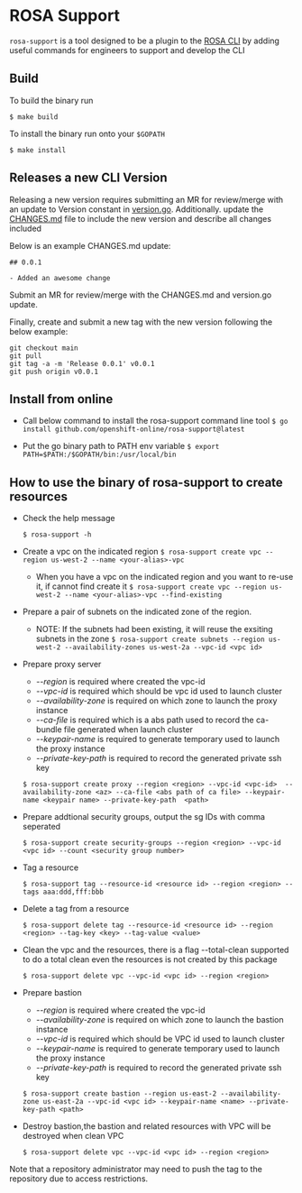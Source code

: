 # ROSA Support
`rosa-support` is a tool designed to be a plugin to the [ROSA CLI](https://github.com/openshift/rosa) by adding useful commands for engineers to support and develop the CLI

## Build 
To build the binary run 
``` 
$ make build
```
To install the binary run onto your `$GOPATH`
``` 
$ make install
```

## Releases a new CLI Version
Releasing a new version requires submitting an MR for review/merge with an update to Version constant in [version.go](pkg/version/version.go).
Additionally. update the [CHANGES.md](CHANGES.md) file to include the new version and describe all changes included

Below is an example CHANGES.md update:
```
## 0.0.1

- Added an awesome change
```

Submit an MR for review/merge with the CHANGES.md and version.go update.

Finally, create and submit a new tag with the new version following the below example:

```shell
git checkout main
git pull
git tag -a -m 'Release 0.0.1' v0.0.1
git push origin v0.0.1
```
## Install from online
* Call below command to install the rosa-support command line tool
```$ go install github.com/openshift-online/rosa-support@latest```

* Put the go binary path to PATH env variable
```$ export PATH=$PATH:/$GOPATH/bin:/usr/local/bin```
## How to use the binary of rosa-support to create resources
* Check the help message

	`$ rosa-support -h`

* Create a vpc on the indicated region
    `$ rosa-support create vpc --region us-west-2 --name <your-alias>-vpc`
	* When you have a vpc on the indicated region and you want to re-use it, if cannot find create it
	`$ rosa-support create vpc --region us-west-2 --name <your-alias>-vpc --find-existing`

* Prepare a pair of subnets on the indicated zone of the region.
	* NOTE: If the subnets had been existing, it will reuse the exsiting subnets in the zone
	`$ rosa-support create subnets --region us-west-2 --availability-zones us-west-2a --vpc-id <vpc id>`

* Prepare proxy server
	* *--region* is required where created the vpc-id
    * *--vpc-id* is required which should be vpc id used to launch cluster
	* *--availability-zone* is required on which zone to launch the proxy instance
    * *--ca-file* is required which is a abs path used to record the ca-bundle file generated when launch cluster
    * *--keypair-name* is required to generate temporary used to launch the proxy instance
    * *--private-key-path* is required to record the generated private ssh key

	`$ rosa-support create proxy --region <region> --vpc-id <vpc-id>  --availability-zone <az> --ca-file <abs path of ca file> --keypair-name <keypair name> --private-key-path  <path>`

* Prepare addtional security groups, output the sg IDs with comma seperated

	`$ rosa-support create security-groups --region <region> --vpc-id <vpc id> --count <security group number>`

* Tag a resource

	`$ rosa-support tag --resource-id <resource id> --region <region> --tags aaa:ddd,fff:bbb`

* Delete a tag from a resource

	`$ rosa-support delete tag --resource-id <resource id> --region <region> --tag-key <key> --tag-value <value>`

* Clean the vpc and the resources, there is a flag --total-clean supported to do a total clean even the resources is not created by this package

	`$ rosa-support delete vpc --vpc-id <vpc id> --region <region>`

* Prepare bastion
	* *--region* is required where created the vpc-id
	* *--availability-zone* is required on which zone to launch the bastion instance
	* *--vpc-id* is required which should be VPC id used to launch cluster
	* *--keypair-name* is required to generate temporary used to launch the proxy instance
	* *--private-key-path* is required to record the generated private ssh key

  `$ rosa-support create bastion --region us-east-2 --availability-zone us-east-2a --vpc-id <vpc id> --keypair-name <name> --private-key-path <path>`

* Destroy bastion,the bastion and related resources with VPC will be destroyed when clean VPC

  `$ rosa-support delete vpc --vpc-id <vpc id> --region <region>`

Note that a repository administrator may need to push the tag to the repository due to access restrictions.